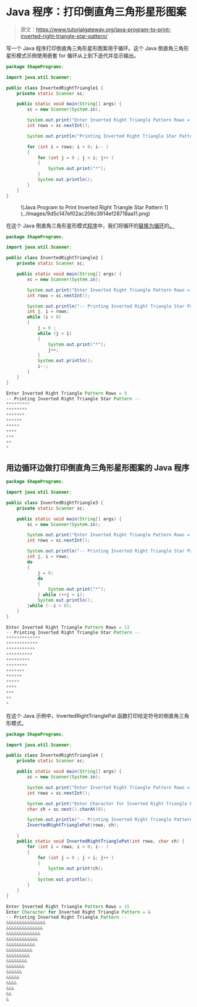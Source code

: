 # Java 程序：打印倒直角三角形星形图案

> 原文：<https://www.tutorialgateway.org/java-program-to-print-inverted-right-triangle-star-pattern/>

写一个 Java 程序打印倒直角三角形星形图案用于循环。这个 Java 倒直角三角形星形模式示例使用嵌套 for 循环从上到下迭代并显示输出。

```java
package ShapePrograms;

import java.util.Scanner;

public class InvertedRightTriangle1 {
	private static Scanner sc;

	public static void main(String[] args) {
		sc = new Scanner(System.in);

		System.out.print("Enter Inverted Right Triangle Pattern Rows = ");
		int rows = sc.nextInt();

		System.out.println("Printing Inverted Right Triangle Star Pattern");

		for (int i = rows; i > 0; i-- ) 
		{
			for (int j = 0 ; j < i; j++ ) 
			{
				System.out.print("*");
			}
			System.out.println();
		}
	}
}
```

<figure class="wp-block-image size-large">![Java Program to Print Inverted Right Triangle Star Pattern 1](../Images/9d5c147ef02ac206c3914ef28718aa11.png)</figure>

在这个 Java 倒直角三角形星形模式[程序](https://www.tutorialgateway.org/learn-java-programs/)中，我们将循环的[替换为循环](https://www.tutorialgateway.org/java-for-loop/)的[。](https://www.tutorialgateway.org/java-while-loop/)

```java
package ShapePrograms;

import java.util.Scanner;

public class InvertedRightTriangle2 {
	private static Scanner sc;

	public static void main(String[] args) {
		sc = new Scanner(System.in);

		System.out.print("Enter Inverted Right Triangle Pattern Rows = ");
		int rows = sc.nextInt();

		System.out.println("-- Printing Inverted Right Triangle Star Pattern --");
		int j, i = rows; 
		while (i > 0) 
		{
			j = 0 ; 
			while (j < i) 
			{
				System.out.print("*");
				j++;
			}
			System.out.println();
			i--;
		}
	}
}
```

```java
Enter Inverted Right Triangle Pattern Rows = 9
-- Printing Inverted Right Triangle Star Pattern --
*********
********
*******
******
*****
****
***
**
*
```

## 用边循环边做打印倒直角三角形星形图案的 Java 程序

```java
package ShapePrograms;

import java.util.Scanner;

public class InvertedRightTriangle3 {
	private static Scanner sc;

	public static void main(String[] args) {
		sc = new Scanner(System.in);

		System.out.print("Enter Inverted Right Triangle Pattern Rows = ");
		int rows = sc.nextInt();

		System.out.println("-- Printing Inverted Right Triangle Star Pattern --");
		int j, i = rows; 
		do
		{
			j = 0; 
			do
			{
				System.out.print("*");
			} while (++j < i);
			System.out.println();
		}while (--i > 0);
	}
}
```

```java
Enter Inverted Right Triangle Pattern Rows = 13
-- Printing Inverted Right Triangle Star Pattern --
*************
************
***********
**********
*********
********
*******
******
*****
****
***
**
*
```

在这个 Java 示例中，InvertedRightTrianglePat 函数打印给定符号的倒直角三角形模式。

```java
package ShapePrograms;

import java.util.Scanner;

public class InvertedRightTriangle4 {
	private static Scanner sc;

	public static void main(String[] args) {
		sc = new Scanner(System.in);

		System.out.print("Enter Inverted Right Triangle Pattern Rows = ");
		int rows = sc.nextInt();

		System.out.print("Enter Character for Inverted Right Triangle Pattern = ");
		char ch = sc.next().charAt(0);

		System.out.println("-- Printing Inverted Right Triangle Pattern --");
		InvertedRightTrianglePat(rows, ch);

	}
	public static void InvertedRightTrianglePat(int rows, char ch) {
		for (int i = rows; i > 0; i-- ) 
		{
			for (int j = 0 ; j < i; j++ ) 
			{
				System.out.print(ch);
			}
			System.out.println();
		}
	}
}
```

```java
Enter Inverted Right Triangle Pattern Rows = 15
Enter Character for Inverted Right Triangle Pattern = &
-- Printing Inverted Right Triangle Pattern --
&&&&&&&&&&&&&&&
&&&&&&&&&&&&&&
&&&&&&&&&&&&&
&&&&&&&&&&&&
&&&&&&&&&&&
&&&&&&&&&&
&&&&&&&&&
&&&&&&&&
&&&&&&&
&&&&&&
&&&&&
&&&&
&&&
&&
&
```